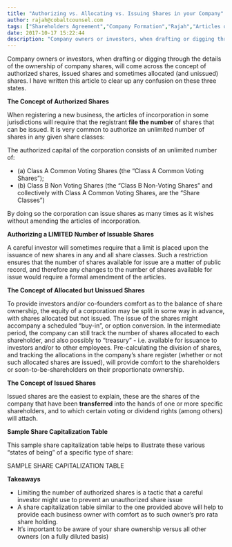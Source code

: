 ```yaml
---
title: "Authorizing vs. Allocating vs. Issuing Shares in your Company"
author: rajah@cobaltcounsel.com
tags: ["Shareholders Agreement","Company Formation","Rajah","Articles of Incorporation","Canada (ON)","Canada (General)"]
date: 2017-10-17 15:22:44
description: "Company owners or investors, when drafting or digging through the details of the ownership of company shares, will come across the concept of authorized shares, issued shares and sometimes allocated (..."
---
```


Company owners or investors, when drafting or digging through the details of the ownership of company shares, will come across the concept of authorized shares, issued shares and sometimes allocated (and unissued) shares.  I have written this article to clear up any confusion on these three states.

**The Concept of Authorized Shares**

When registering a new business, the articles of incorporation in some jurisdictions will require that the registrant **file the number** of shares that can be issued. It is very common to authorize an unlimited number of shares in any given share classes:

The authorized capital of the corporation consists of an unlimited number of:

- (a) Class A Common Voting Shares (the “Class A Common Voting Shares”);
- (b) Class B Non Voting Shares (the “Class B Non-Voting Shares” and collectively with Class A Common Voting Shares, are the “Share Classes”)

By doing so the corporation can issue shares as many times as it wishes without amending the articles of incorporation.

**Authorizing a LIMITED Number of Issuable Shares**

A careful investor will sometimes require that a limit is placed upon the issuance of new shares in any and all share classes.  Such a restriction ensures that the number of shares available for issue are a matter of public record, and therefore any changes to the number of shares available for issue would require a formal amendment of the articles.  

**The Concept of Allocated but Unissued Shares**

To provide investors and/or co-founders comfort as to the balance of share ownership, the equity of a corporation may be split in some way in advance, with shares allocated but not issued.  The issue of the shares might accompany a scheduled “buy-in”, or option conversion.  In the intermediate period, the company can still track the number of shares allocated to each shareholder, and also possibly to “treasury” - i.e. available for issuance to investors and/or to other employees.  Pre-calculating the division of shares, and tracking the allocations in the company’s share register (whether or not such allocated shares are issued), will provide comfort to the shareholders or soon-to-be-shareholders on their proportionate ownership.

**The Concept of Issued Shares**

Issued shares are the easiest to explain, these are the shares of the company that have been **transferred** into the hands of one or more specific shareholders, and to which certain voting or dividend rights (among others) will attach.

**Sample Share Capitalization Table**

This sample share capitalization table helps to illustrate these various “states of being” of a specific type of share:

SAMPLE SHARE CAPITALIZATION TABLE

**Takeaways**
- Limiting the number of authorized shares is a tactic that a careful investor might use to prevent an unauthorized share issue
- A share capitalization table similar to the one provided above will help to provide each business owner with comfort as to such owner’s pro rata share holding.
- It’s important to be aware of your share ownership versus all other owners (on a fully diluted basis)
